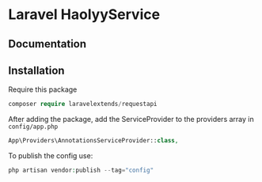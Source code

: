 # Laravel HaolyyService

## Documentation

## Installation

Require this package  

```php
composer require laravelextends/requestapi
```

After adding the package, add the ServiceProvider to the providers array in `config/app.php`

```php
App\Providers\AnnotationsServiceProvider::class,
```


To publish the config use:

```php
php artisan vendor:publish --tag="config"
```

